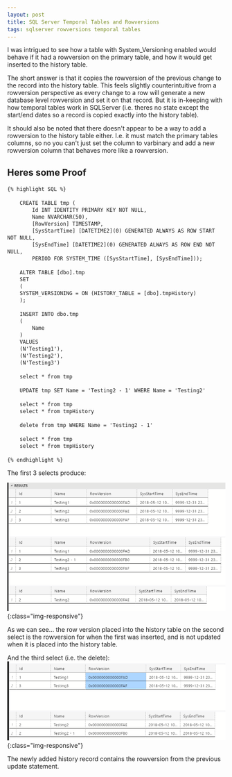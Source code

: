 ```yaml
---
layout: post
title: SQL Server Temporal Tables and Rowversions
tags: sqlserver rowversions temporal tables
---
```


I was intrigued to see how a table with System_Versioning enabled would behave if it had a rowversion on the primary table, and how it would get inserted to the history table. 

The short answer is that it copies the rowversion of the previous change to the record into the history table. This feels slightly counterintuitive from a rowversion perspective as every change to a row will generate a new database level rowversion and set it on that record. But it is in-keeping with how temporal tables work in SQLServer (i.e. theres no state except the start/end dates so a record is copied exactly into the history table).

It should also be noted that there doesn't appear to be a way to add a rowversion to the history table either. I.e. it must match the primary tables columns, so no you can't just set the column to varbinary and add a new rowversion column that behaves more like a rowversion.

## Heres some Proof


    {% highlight SQL %}

        CREATE TABLE tmp (
            Id INT IDENTITY PRIMARY KEY NOT NULL,
            Name NVARCHAR(50),
            [RowVersion] TIMESTAMP,
            [SysStartTime] [DATETIME2](0) GENERATED ALWAYS AS ROW START NOT NULL,
            [SysEndTime] [DATETIME2](0) GENERATED ALWAYS AS ROW END NOT NULL,
            PERIOD FOR SYSTEM_TIME ([SysStartTime], [SysEndTime]));

        ALTER TABLE [dbo].tmp    
        SET    
        (  
        SYSTEM_VERSIONING = ON (HISTORY_TABLE = [dbo].tmpHistory)  
        ); 

        INSERT INTO dbo.tmp
        (
            Name
        )
        VALUES
        (N'Testing1'),
        (N'Testing2'),
        (N'Testing3')

        select * from tmp
     
        UPDATE tmp SET Name = 'Testing2 - 1' WHERE Name = 'Testing2'

        select * from tmp
        select * from tmpHistory

        delete from tmp WHERE Name = 'Testing2 - 1'
        
        select * from tmp
        select * from tmpHistory

    {% endhighlight %}

The first 3 selects produce:

![firstselects](/images/rowversiontemporal1.png){:class="img-responsive"}

As we can see... the row version placed into the history table on the second select is the rowversion for when the first was inserted, and is not updated when it is placed into the history table.

And the third select (i.e. the delete):
![deleteselects](/images/rowversiontemporal2.png){:class="img-responsive"}

The newly added history record contains the rowversion from the previous update statement.






